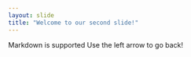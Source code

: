 ```yaml
---
layout: slide
title: "Welcome to our second slide!"
---
```

Markdown is supported
Use the left arrow to go back!
